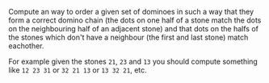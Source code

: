 Compute an way to order a given set of dominoes in such a way that they form a
correct domino chain (the dots on one half of a stone match the dots on the
neighbouring half of an adjacent stone) and that dots on the halfs of the stones
which don't have a neighbour (the first and last stone) match eachother.

For example given the stones `21`, `23` and `13` you should compute something
like `12 23 31` or `32 21 13` or `13 32 21`, etc.
